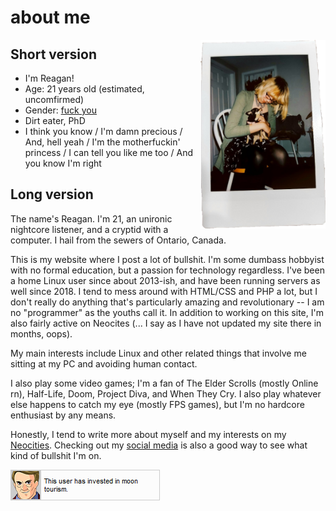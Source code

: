 # about me

<img src="/images/me.png" alt="A photo my friend took of me :3c Not my dog tho." style="float:right;" width="200px">

## Short version

* I'm Reagan!
* Age: 21 years old (estimated, uncomfirmed)
* Gender: [fuck you](/images/lion.jpg)
* Dirt eater, PhD
* I think you know / I'm damn precious / And, hell yeah / I'm the motherfuckin' princess / I can tell you like me too / And you know I'm right

## Long version

The name's Reagan. I'm 21, an unironic nightcore listener, and a cryptid with a computer. I hail from the sewers of Ontario, Canada.

This is my website where I post a lot of bullshit. I'm some dumbass hobbyist with no formal education, but a passion for technology regardless. I've been a home Linux user since about 2013-ish, and have been running servers as well since 2018. I tend to mess around with HTML/CSS and PHP a lot, but I don't really do anything that's particularly amazing and revolutionary -- I am no "programmer" as the youths call it. In addition to working on this site, I'm also fairly active on Neocites (... I say as I have not updated my site there in months, oops). 

My main interests include Linux and other related things that involve me sitting at my PC and avoiding human contact.

I also play some video games; I'm a fan of The Elder Scrolls (mostly Online rn), Half-Life, Doom, Project Diva, and When They Cry. I also play whatever else happens to catch my eye (mostly FPS games), but I'm no hardcore enthusiast by any means.

Honestly, I tend to write more about myself and my interests on my [Neocities](https://reagnyan.moe). Checking out my [social media](/contact.html) is also a good way to see what kind of bullshit I'm on.

![This user has invested in moon tourism.](/images/moontourism.png)
